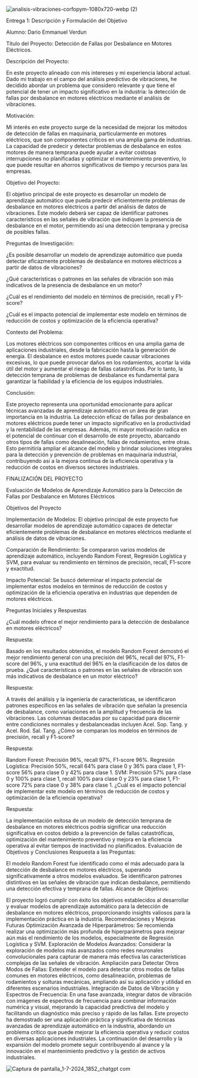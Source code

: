 
![analisis-vibraciones-corfopym-1080x720-webp (2)](https://github.com/darioverdun/PROYECTO-DETECCION-DE-FALLA/assets/143291888/39b92b76-68bd-4464-877e-89d0cbac04f1)



Entrega 1: Descripción y Formulación del Objetivo

Alumno: Dario Emmanuel  Verdun  

Título del Proyecto: Detección de Fallas por Desbalance en Motores Eléctricos.

Descripción del Proyecto:  

En este proyecto alineado con mis intereses y mi experiencia laboral actual. Dado mi trabajo en el campo del análisis predictivo de vibraciones, he decidido abordar un problema que considero relevante y que tiene el potencial de tener un impacto significativo en 
la industria: la detección de fallas por desbalance en motores eléctricos mediante el análisis de vibraciones.

Motivación:  

Mi interés en este proyecto surge de la necesidad de mejorar los métodos de detección de fallas en maquinaria, particularmente en motores eléctricos, que son componentes críticos en una amplia gama de industrias. La capacidad de predecir y detectar problemas de desbalance en estos motores de manera temprana puede ayudar a evitar costosas interrupciones no planificadas y optimizar el mantenimiento preventivo, lo que puede resultar en ahorros significativos de tiempo y recursos para las empresas.

Objetivo del Proyecto:  

El objetivo principal de este proyecto es desarrollar un modelo de aprendizaje automático que pueda predecir eficientemente problemas de desbalance en motores eléctricos a partir del análisis de datos de vibraciones. Este modelo deberá ser capaz de identificar patrones característicos en las señales de vibración que indiquen la presencia de desbalance en el motor, permitiendo así una detección temprana y precisa de posibles fallas.

Preguntas de Investigación:

¿Es posible desarrollar un modelo de aprendizaje automático que pueda detectar eficazmente problemas de desbalance en motores eléctricos a partir de datos de vibraciones?

¿Qué características o patrones en las señales de vibración son más indicativos de la presencia de desbalance en un motor?

¿Cuál es el rendimiento del modelo en términos de precisión, recall y F1-score?

¿Cuál es el impacto potencial de implementar este modelo en términos de reducción de costos y optimización de la eficiencia operativa?

Contexto del Problema: 

Los motores eléctricos son componentes críticos en una amplia gama de aplicaciones industriales, desde la fabricación hasta la generación de energía. El desbalance en estos motores puede causar vibraciones excesivas, lo que puede provocar daños en los rodamientos, acortar la vida útil del motor y aumentar el riesgo de fallas catastróficas. Por lo tanto, la detección temprana de problemas de desbalance es fundamental para garantizar la fiabilidad y la eficiencia de los equipos industriales.

Conclusión:

Este proyecto representa una oportunidad emocionante para aplicar técnicas avanzadas de aprendizaje automático en un área de gran importancia en la industria. La detección eficaz de fallas por desbalance en motores eléctricos puede tener un impacto significativo en la productividad y la rentabilidad de las empresas. Además, mi mayor motivación radica en el potencial de continuar con el desarrollo de este proyecto, abarcando otros tipos de fallas como desalineación, fallas de rodamientos, entre otras. Esto permitiría ampliar el alcance del modelo y brindar soluciones integrales para la detección y prevención de problemas en maquinaria industrial, contribuyendo así a la mejora continua de la eficiencia operativa y la reducción de costos en diversos sectores industriales.


FINALIZACIÓN DEL PROYECTO

Evaluación de Modelos de Aprendizaje Automático para la Detección de Fallas por Desbalance en Motores Eléctricos

Objetivos del Proyecto

Implementación de Modelos: El objetivo principal de este proyecto fue desarrollar modelos de aprendizaje automático capaces de detectar eficientemente problemas de desbalance en motores eléctricos mediante el análisis de datos de vibraciones.

Comparación de Rendimiento: Se compararon varios modelos de aprendizaje automático, incluyendo Random Forest, Regresión Logística y SVM, para evaluar su rendimiento en términos de precisión, recall, F1-score y exactitud.

Impacto Potencial: Se buscó determinar el impacto potencial de implementar estos modelos en términos de reducción de costos y optimización de la eficiencia operativa en industrias que dependen de motores eléctricos.

Preguntas Iniciales y Respuestas

¿Cuál modelo ofrece el mejor rendimiento para la detección de desbalance en motores eléctricos?

Respuesta:

Basado en los resultados obtenidos, el modelo Random Forest demostró el mejor rendimiento general con una precisión del 96%, recall del 97%, F1-score del 96%, y una exactitud del 96% en la clasificación de los datos de prueba.
¿Qué características o patrones en las señales de vibración son más indicativos de desbalance en un motor eléctrico?

Respuesta: 

A través del análisis y la ingeniería de características, se identificaron patrones específicos en las señales de vibración que señalan la presencia de desbalance, como variaciones en la amplitud y frecuencia de las vibraciones. Las columnas destacadas por su capacidad para discernir entre condiciones normales y desbalanceadas incluyen Acel. Sop. Tang. y Acel. Rod. Sal. Tang.
¿Cómo se comparan los modelos en términos de precisión, recall y F1-score?

Respuesta:

Random Forest: Precisión 96%, recall 97%, F1-score 96%.
Regresión Logística: Precisión 50%, recall 64% para clase 0 y 36% para clase 1, F1-score 56% para clase 0 y 42% para clase 1.
SVM: Precisión 57% para clase 0 y 100% para clase 1, recall 100% para clase 0 y 23% para clase 1, F1-score 72% para clase 0 y 38% para clase 1.
¿Cuál es el impacto potencial de implementar este modelo en términos de reducción de costos y optimización de la eficiencia operativa?

Respuesta:

La implementación exitosa de un modelo de detección temprana de desbalance en motores eléctricos podría significar una reducción significativa en costos debido a la prevención de fallas catastróficas, optimización del mantenimiento preventivo y mejora en la eficiencia operativa al evitar tiempos de inactividad no planificados.
Evaluación de Objetivos y Conclusiones
Respuesta a las Preguntas:

El modelo Random Forest fue identificado como el más adecuado para la detección de desbalance en motores eléctricos, superando significativamente a otros modelos evaluados.
Se identificaron patrones distintivos en las señales de vibración que indican desbalance, permitiendo una detección efectiva y temprana de fallas.
Alcance de Objetivos:

El proyecto logró cumplir con éxito los objetivos establecidos al desarrollar y evaluar modelos de aprendizaje automático para la detección de desbalance en motores eléctricos, proporcionando insights valiosos para la implementación práctica en la industria.
Recomendaciones y Mejoras Futuras
Optimización Avanzada de Hiperparámetros: Se recomienda realizar una optimización más profunda de hiperparámetros para mejorar aún más el rendimiento de los modelos, especialmente de Regresión Logística y SVM.
Exploración de Modelos Avanzados: Considerar la exploración de modelos más avanzados como redes neuronales convolucionales para capturar de manera más efectiva las características complejas de las señales de vibración.
Ampliación para Detectar Otros Modos de Fallas: Extender el modelo para detectar otros modos de fallas comunes en motores eléctricos, como desalineación, problemas de rodamientos y solturas mecánicas, ampliando así su aplicación y utilidad en diferentes escenarios industriales.
Integración de Datos de Vibración y Espectros de Frecuencia: En una fase avanzada, integrar datos de vibración con imágenes de espectros de frecuencia para combinar información numérica y visual, mejorando la capacidad predictiva del modelo y facilitando un diagnóstico más preciso y rápido de las fallas.
Este proyecto ha demostrado ser una aplicación práctica y significativa de técnicas avanzadas de aprendizaje automático en la industria, abordando un problema crítico que puede mejorar la eficiencia operativa y reducir costos en diversas aplicaciones industriales. La continuación del desarrollo y la expansión del modelo promete seguir contribuyendo al avance y la innovación en el mantenimiento predictivo y la gestión de activos industriales.



![Captura de pantalla_1-7-2024_1852_chatgpt com](https://github.com/darioverdun/PROYECTO-DETECCION-DE-FALLA/assets/143291888/7bbf8c02-650f-4699-80ab-2e1bad44943c)


